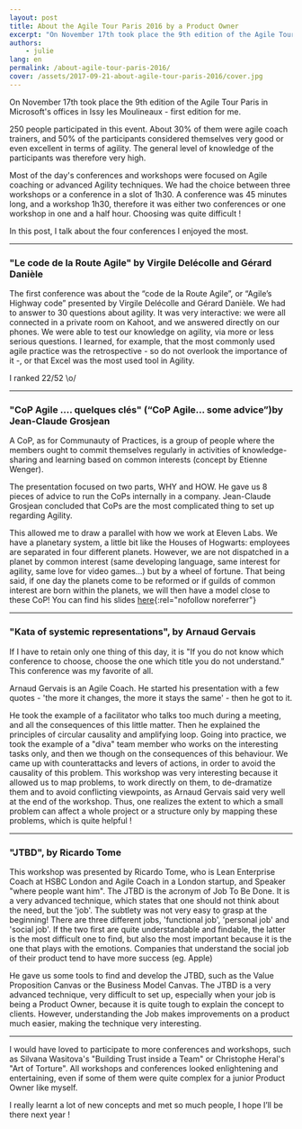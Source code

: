 ```yaml
---
layout: post
title: About the Agile Tour Paris 2016 by a Product Owner
excerpt: "On November 17th took place the 9th edition of the Agile Tour Paris in Microsoft's offices in Issy les Moulineaux - first edition for me."
authors:
    - julie
lang: en
permalink: /about-agile-tour-paris-2016/
cover: /assets/2017-09-21-about-agile-tour-paris-2016/cover.jpg
---
```


On November 17th took place the 9th edition of the Agile Tour Paris in Microsoft's offices in Issy les Moulineaux - first edition for me.

250 people participated in this event. About 30% of them were agile coach trainers, and 50% of the participants considered themselves very good or even excellent in terms of agility. The general level of knowledge of the participants was therefore very high.

Most of the day's conferences and workshops were focused on Agile coaching or advanced Agility techniques.
We had the choice between three workshops or a conference in a slot of 1h30. A conference was 45 minutes long, and a workshop 1h30, therefore it was either two conferences or one workshop in one and a half hour. Choosing was quite difficult !

In this post, I talk about the four conferences I enjoyed the most.

----------

### "Le code de la Route Agile" by Virgile Delécolle and Gérard Danièle

The first conference was about the “code de la Route Agile”, or “Agile’s Highway code” presented by Virgile Delécolle and Gérard Danièle. We had to answer to 30 questions about agility.
It was very interactive: we were all connected in a private room on Kahoot, and we answered directly on our phones. We were able to test our knowledge on agility, via more or less serious questions.
I learned, for example, that the most commonly used agile practice was the retrospective - so do not overlook the importance of it -, or that Excel was the most used tool in Agility.

I ranked 22/52 \o/

----------

### "CoP Agile .... quelques clés" (“CoP Agile… some advice”)by Jean-Claude Grosjean
A CoP, as for Communauty of Practices, is a group of people where the members ought to commit themselves regularly in activities of knowledge-sharing and learning based on common interests (concept by Etienne Wenger).

The presentation focused on two parts, WHY and HOW.
He gave us 8 pieces of advice to run the CoPs internally in a company.
Jean-Claude Grosjean concluded that CoPs are the most complicated thing to set up regarding Agility.

This allowed me to draw a parallel with how we work at Eleven Labs. We have a planetary system, a little bit like the Houses of Hogwarts: employees are separated in four different planets. However, we are not dispatched in a planet by common interest (same developing language, same interest for agility, same love for video games…) but by a wheel of fortune.
That being said, if one day the planets come to be reformed or if guilds of common interest are born within the planets, we will then have a model close to these CoP!
You can find his slides [here](https://www.slideshare.net/jcgrosjean/une-communaut-de-pratiques-agile-qui-marche?ref=http://www.qualitystreet.fr/2016/11/24/les-cles-dune-communaute-agile-qui-marche/){:rel="nofollow noreferrer"}

----------

### "Kata of systemic representations", by Arnaud Gervais

If I have to retain only one thing of this day, it is "If you do not know which conference to choose, choose the one which title you do not understand.” This conference was my favorite of all.


Arnaud Gervais is an Agile Coach. He started his presentation with a few quotes - 'the more it changes, the more it stays the same' - then he got to it.

He took the example of a facilitator who talks too much during a meeting, and all the consequences of this little matter. Then he explained the principles of circular causality and amplifying loop.
Going into practice, we took the example of a "diva" team member who works on the interesting tasks only, and then we though on the consequences of this behaviour. We came up with counterattacks and levers of actions, in order to avoid the causality of this problem.
This workshop was very interesting because it allowed us to map problems, to work directly on them, to de-dramatize them and to avoid conflicting viewpoints, as Arnaud Gervais said very well at the end of the workshop. Thus, one realizes the extent to which a small problem can affect a whole project or a structure only by mapping these problems, which is quite helpful !

----------

### "JTBD", by Ricardo Tome
This workshop was presented by Ricardo Tome, who is Lean Enterprise Coach at HSBC London and Agile Coach in a London startup, and Speaker "where people want him".
The JTBD is the acronym of Job To Be Done. It is a very advanced technique, which states that one should not think about the need, but the 'job'. The subtlety was not very easy to grasp at the beginning!
There are three different jobs, 'functional job', 'personal job' and 'social job'. If the two first are quite understandable and findable, the latter is the most difficult one to find, but also the most important because it is the one that plays with the emotions. Companies that understand the social job of their product tend to have more success (eg. Apple)


He gave us some tools to find and develop the JTBD, such as the Value Proposition Canvas or the Business Model Canvas.
The JTBD is a very advanced technique, very difficult to set up, especially when your job is being a Product Owner, because it is quite tough to explain the concept to clients. However, understanding the Job makes improvements on a product much easier, making the technique very interesting.

----------

I would have loved to participate to more conferences and workshops, such as Silvana Wasitova's "Building Trust inside a Team" or Christophe Heral's "Art of Torture". All workshops and conferences looked enlightening and entertaining, even if some of them were quite complex for a junior Product Owner like myself.

I really learnt a lot of new concepts and met so much people, I hope I’ll be there next year !
